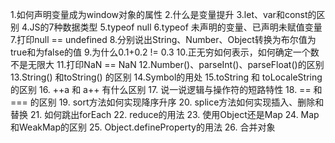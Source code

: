 1.如何声明变量成为window对象的属性
2.什么是变量提升
3.let、var和const的区别
4.JS的7种数据类型
5.typeof null
6.typeof 未声明的变量、已声明未赋值变量
7.打印null == undefined
8.分别说出String、Number、Object转换为布尔值为true和为false的值
9.为什么0.1+0.2 != 0.3
10.正无穷如何表示，如何确定一个数不是无限大
11.打印NaN == NaN
12.Number()、parseInt()、parseFloat()的区别
13.String() 和toString() 的区别
14.Symbol的用处
15.toString 和 toLocaleString的区别
16. ++a 和 a++ 有什么区别
17. 说一说逻辑与操作符的短路特性
18. == 和 === 的区别
19. sort方法如何实现降序升序
20. splice方法如何实现插入、删除和替换
21. 如何跳出forEach
22. reduce的用法
23. 使用Object还是Map
24. Map和WeakMap的区别
25. Object.defineProperty的用法
26. 合并对象